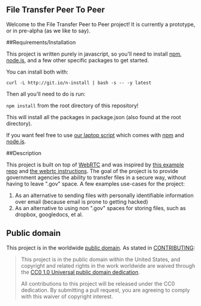 ## File Transfer Peer To Peer

Welcome to the File Transfer Peer to Peer project!  It is currently a prototype, or in pre-alpha (as we like to say).

##Requirements/Installation 

This project is written purely in javascript, so you'll need to install [npm](https://www.npmjs.com/), [node.js](https://nodejs.org/en/), and a few other specific packages to get started.  

You can install both with:

`curl -L http://git.io/n-install | bash -s -- -y latest`

Then all you'll need to do is run:

`npm install` from the root directory of this repository!

This will install all the packages in package.json (also found at the root directory).  

If you want feel free to use [our laptop script](https://github.com/18F/laptop) which comes with [npm](https://www.npmjs.com/) and [node.js](https://nodejs.org/en/).

##Description

This project is built on top of [WebRTC](https://webrtc.org/) and was inspired by [this example repo](https://github.com/webrtc/samples/tree/gh-pages/src/content/datachannel/filetransfer) and [the webrtc instructions](https://codelabs.developers.google.com/codelabs/webrtc-web/#0).  The goal of the project is to provide government agencies the ability to transfer files in a secure way, without having to leave ".gov" space.  A few examples use-cases for the project:

1. As an alternative to sending files with personally identifiable information over email (because email is prone to getting hacked)
2. As an alternative to using non ".gov" spaces for storing files, such as dropbox, googledocs, et al.

## Public domain

This project is in the worldwide [public domain](LICENSE.md). As stated in [CONTRIBUTING](CONTRIBUTING.md):

> This project is in the public domain within the United States, and copyright and related rights in the work worldwide are waived through the [CC0 1.0 Universal public domain dedication](https://creativecommons.org/publicdomain/zero/1.0/).
>
> All contributions to this project will be released under the CC0 dedication. By submitting a pull request, you are agreeing to comply with this waiver of copyright interest.